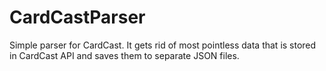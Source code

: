 # CardCastParser
Simple parser for CardCast. It gets rid of most pointless data that is stored in CardCast API and saves them to separate JSON files.
